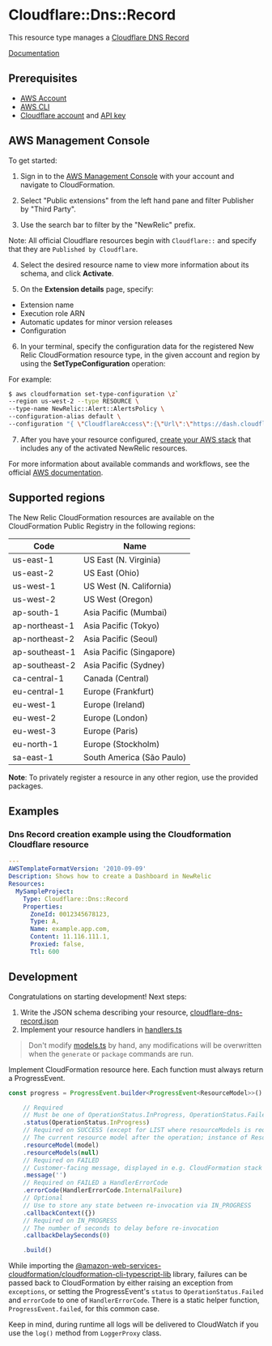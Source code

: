 # Cloudflare::Dns::Record

This resource type manages a [Cloudflare DNS Record][3]

 [Documentation][4]
## Prerequisites
* [AWS Account][14]
* [AWS CLI][15]
* [Cloudflare account][16] and [API key][17]
## AWS Management Console

To get started:

1. Sign in to the [AWS Management Console][11] with your account and navigate to CloudFormation.

2. Select "Public extensions" from the left hand pane and filter Publisher by "Third Party".

3. Use the search bar to filter by the "NewRelic" prefix.

  Note: All official  Cloudflare resources begin with `Cloudflare::` and specify that they are `Published by Cloudflare`.

4. Select the desired resource name to view more information about its schema, and click **Activate**.

5. On the **Extension details** page, specify:
  - Extension name
  - Execution role ARN
  - Automatic updates for minor version releases
  - Configuration

6. In your terminal, specify the configuration data for the registered New Relic CloudFormation resource type, in the given account and region by using the **SetTypeConfiguration** operation:


  For example:

  ```Bash
  $ aws cloudformation set-type-configuration \z`
  --region us-west-2 --type RESOURCE \
  --type-name NewRelic::Alert::AlertsPolicy \
  --configuration-alias default \
  --configuration "{ \"CloudflareAccess\":{\"Url\":\"https://dash.cloudflare.com/uuid\",\"ApiKey\":\"YOURAPIKEY\"}}"
  ```

7. After you have your resource configured, [create your AWS stack][12] that includes any of the activated NewRelic resources.

For more information about available commands and workflows, see the official [AWS documentation][13].

## Supported regions

The New Relic CloudFormation resources are available on the CloudFormation Public Registry in the following regions:

| Code            | Name                      |
|-----------------|---------------------------|
| us-east-1       | US East (N. Virginia)     |
| us-east-2       | US East (Ohio)            |
| us-west-1       | US West (N. California)   |
| us-west-2       | US West (Oregon)          |
| ap-south-1      | Asia Pacific (Mumbai)     |
| ap-northeast-1  | Asia Pacific (Tokyo)      |
| ap-northeast-2  | Asia Pacific (Seoul)      |
| ap-southeast-1  | Asia Pacific (Singapore)  |
| ap-southeast-2  | Asia Pacific (Sydney)     |
| ca-central-1    | Canada (Central)          |
| eu-central-1    | Europe (Frankfurt)        |
| eu-west-1       | Europe (Ireland)          |
| eu-west-2       | Europe (London)           |
| eu-west-3       | Europe (Paris)            |
| eu-north-1      | Europe (Stockholm)        |
| sa-east-1       | South America (São Paulo) |

**Note**: To privately register a resource in any other region, use the provided packages.

## Examples

### Dns Record creation example using the Cloudformation Cloudflare resource
```yaml
---
AWSTemplateFormatVersion: '2010-09-09'
Description: Shows how to create a Dashboard in NewRelic
Resources:
  MySampleProject:
    Type: Cloudflare::Dns::Record
    Properties:
      ZoneId: 0012345678123,
      Type: A,
      Name: example.app.com,
      Content: 11.116.111.1,
      Proxied: false,
      Ttl: 600
```

## Development

Congratulations on starting development! Next steps:

1. Write the JSON schema describing your resource, [cloudflare-dns-record.json](./cloudflare-dns-record.json)
2. Implement your resource handlers in [handlers.ts](./cloudflare-dns-record/handlers.ts)

> Don't modify [models.ts](./cloudflare-dns-record/models.ts) by hand, any modifications will be overwritten when the `generate` or `package` commands are run.

Implement CloudFormation resource here. Each function must always return a ProgressEvent.

```typescript
const progress = ProgressEvent.builder<ProgressEvent<ResourceModel>>()

    // Required
    // Must be one of OperationStatus.InProgress, OperationStatus.Failed, OperationStatus.Success
    .status(OperationStatus.InProgress)
    // Required on SUCCESS (except for LIST where resourceModels is required)
    // The current resource model after the operation; instance of ResourceModel class
    .resourceModel(model)
    .resourceModels(null)
    // Required on FAILED
    // Customer-facing message, displayed in e.g. CloudFormation stack events
    .message('')
    // Required on FAILED a HandlerErrorCode
    .errorCode(HandlerErrorCode.InternalFailure)
    // Optional
    // Use to store any state between re-invocation via IN_PROGRESS
    .callbackContext({})
    // Required on IN_PROGRESS
    // The number of seconds to delay before re-invocation
    .callbackDelaySeconds(0)

    .build()
```

While importing the [@amazon-web-services-cloudformation/cloudformation-cli-typescript-lib](https://github.com/eduardomourar/cloudformation-cli-typescript-plugin) library, failures can be passed back to CloudFormation by either raising an exception from `exceptions`, or setting the ProgressEvent's `status` to `OperationStatus.Failed` and `errorCode` to one of `HandlerErrorCode`. There is a static helper function, `ProgressEvent.failed`, for this common case.

Keep in mind, during runtime all logs will be delivered to CloudWatch if you use the `log()` method from `LoggerProxy` class.

[1]: https://docs.aws.amazon.com/cloudformation-cli/latest/userguide/resource-types.html
[2]: https://docs.aws.amazon.com/AWSCloudFormation/latest/UserGuide/Welcome.html
[3]: https://developers.cloudflare.com/dns/manage-dns-records/how-to/create-dns-records/
[4]: ./docs/README.md
[11]: https://aws.amazon.com/console/
[12]: https://console.aws.amazon.com/cloudformation/home
[13]: https://docs.aws.amazon.com/AWSCloudFormation/latest/UserGuide/registry.html
[14]: https://aws.amazon.com/account/
[15]: https://aws.amazon.com/cli/
[16]: https://www.cloudflare.com/en-gb/
[17]: https://developers.cloudflare.com/analytics/graphql-api/getting-started/authentication/api-key-auth/